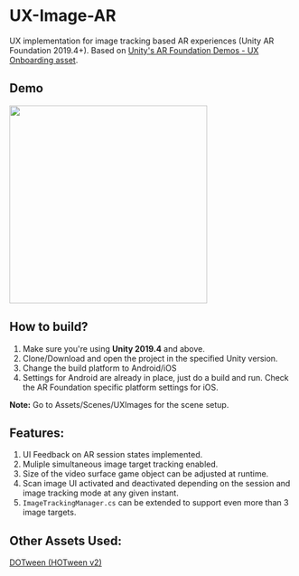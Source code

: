 # UX-Image-AR
UX implementation for image tracking based AR experiences (Unity AR Foundation 2019.4+). Based on [Unity's AR Foundation Demos - UX Onboarding asset](https://assetstore.unity.com/packages/templates/ar-foundation-demos-onboarding-ux-164766).

## Demo
 <img src="Images/UXImages.gif" width="350">

## How to build?
1. Make sure you're using **Unity 2019.4** and above.
2. Clone/Download and open the project in the specified Unity version.
3. Change the build platform to Android/iOS
4. Settings for Android are already in place, just do a build and run. Check the AR Foundation specific platform settings for iOS.

**Note:** Go to Assets/Scenes/UXImages for the scene setup. 

## Features:
1. UI Feedback on AR session states implemented. 
2. Muliple simultaneous image target tracking enabled.
3. Size of the video surface game object can be adjusted at runtime. 
4. Scan image UI activated and deactivated depending on the session and image tracking mode at any given instant.
5. `ImageTrackingManager.cs` can be extended to support even more than 3 image targets.  

## Other Assets Used:
[DOTween (HOTween v2)](https://assetstore.unity.com/packages/tools/animation/dotween-hotween-v2-27676)
